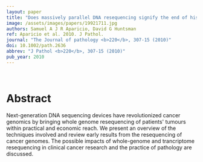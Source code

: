 ```yaml
---
layout: paper
title: "Does massively parallel DNA resequencing signify the end of histopathology as we know it?"
image: /assets/images/papers/19921711.jpg
authors: Samuel A J R Aparicio, David G Huntsman
ref: Aparicio et al. 2010. J Pathol.
journal: "The Journal of pathology <b>220</b>, 307-15 (2010)"
doi: 10.1002/path.2636
abbrev: "J Pathol <b>220</b>, 307-15 (2010)"
pub_year: 2010
---
```


<br />
<div data-badge-popover="right" data-badge-type="donut" data-pmid="19921711" data-hide-no-mentions="true" class="altmetric-embed"></div>

# Abstract

Next-generation DNA sequencing devices have revolutionized cancer genomics by bringing whole genome resequencing of patients' tumours within practical and economic reach. We present an overview of the techniques involved and review early results from the resequencing of cancer genomes. The possible impacts of whole-genome and trancriptome resequencing in clinical cancer research and the practice of pathology are discussed.

